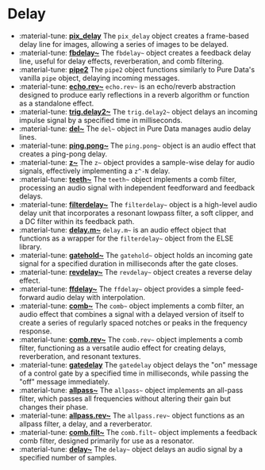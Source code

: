 # Delay

<div class="grid cards" markdown>

- :material-tune: [__pix_delay__](pix_delay.md) The `pix_delay` object creates a frame-based delay line for images, allowing a series of images to be delayed.
- :material-tune: [__fbdelay~__](fbdelay~.md) The `fbdelay~` object creates a feedback delay line, useful for delay effects, reverberation, and comb filtering.
- :material-tune: [__pipe2__](pipe2.md) The `pipe2` object functions similarly to Pure Data's vanilla `pipe` object, delaying incoming messages.
- :material-tune: [__echo.rev~__](echo.rev~.md) `echo.rev~` is an echo/reverb abstraction designed to produce early reflections in a reverb algorithm or function as a standalone effect.
- :material-tune: [__trig.delay2~__](trig.delay2~.md) The `trig.delay2~` object delays an incoming impulse signal by a specified time in milliseconds.
- :material-tune: [__del~__](del~.md) The `del~` object in Pure Data manages audio delay lines.
- :material-tune: [__ping.pong~__](ping.pong~.md) The `ping.pong~` object is an audio effect that creates a ping-pong delay.
- :material-tune: [__z~__](z~.md) The `z~` object provides a sample-wise delay for audio signals, effectively implementing a `z^-N` delay.
- :material-tune: [__teeth~__](teeth~.md) The `teeth~` object implements a comb filter, processing an audio signal with independent feedforward and feedback delays.
- :material-tune: [__filterdelay~__](filterdelay~.md) The `filterdelay~` object is a high-level audio delay unit that incorporates a resonant lowpass filter, a soft clipper, and a DC filter within its feedback path.
- :material-tune: [__delay.m~__](delay.m~.md) `delay.m~` is an audio effect object that functions as a wrapper for the `filterdelay~` object from the ELSE library.
- :material-tune: [__gatehold~__](gatehold~.md) The `gatehold~` object holds an incoming gate signal for a specified duration in milliseconds after the gate closes.
- :material-tune: [__revdelay~__](revdelay~.md) The `revdelay~` object creates a reverse delay effect.
- :material-tune: [__ffdelay~__](ffdelay~.md) The `ffdelay~` object provides a simple feed-forward audio delay with interpolation.
- :material-tune: [__comb~__](comb~.md) The `comb~` object implements a comb filter, an audio effect that combines a signal with a delayed version of itself to create a series of regularly spaced notches or peaks in the frequency response.
- :material-tune: [__comb.rev~__](comb.rev~.md) The `comb.rev~` object implements a comb filter, functioning as a versatile audio effect for creating delays, reverberation, and resonant textures.
- :material-tune: [__gatedelay__](gatedelay.md) The `gatedelay` object delays the "on" message of a control gate by a specified time in milliseconds, while passing the "off" message immediately.
- :material-tune: [__allpass~__](allpass~.md) The `allpass~` object implements an all-pass filter, which passes all frequencies without altering their gain but changes their phase.
- :material-tune: [__allpass.rev~__](allpass.rev~.md) The `allpass.rev~` object functions as an allpass filter, a delay, and a reverberator.
- :material-tune: [__comb.filt~__](comb.filt~.md) The `comb.filt~` object implements a feedback comb filter, designed primarily for use as a resonator.
- :material-tune: [__delay~__](delay~.md) The `delay~` object delays an audio signal by a specified number of samples.

</div>
